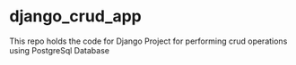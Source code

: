 # django_crud_app
This repo holds the code for Django Project for performing crud operations using PostgreSql Database
